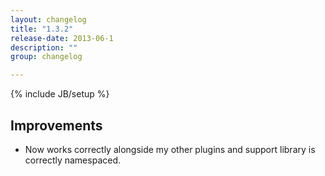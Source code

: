 ```yaml
---
layout: changelog
title: "1.3.2"
release-date: 2013-06-1
description: ""
group: changelog

---
```

{% include JB/setup %}

## Improvements

* Now works correctly alongside my other plugins and support library is correctly namespaced.

